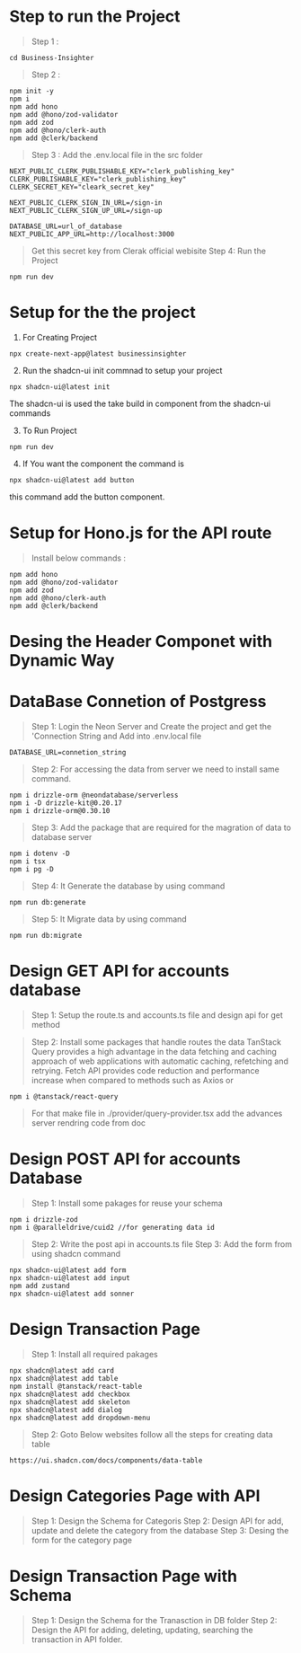 # Step to run the Project
>Step 1 :
```
cd Business-Insighter
```
>Step 2 : 
```
npm init -y
npm i
npm add hono
npm add @hono/zod-validator
npm add zod
npm add @hono/clerk-auth
npm add @clerk/backend
```
>Step 3 : Add the .env.local file in the src folder
```
NEXT_PUBLIC_CLERK_PUBLISHABLE_KEY="clerk_publishing_key"
CLERK_PUBLISHABLE_KEY="clerk_publishing_key"
CLERK_SECRET_KEY="cleark_secret_key"

NEXT_PUBLIC_CLERK_SIGN_IN_URL=/sign-in
NEXT_PUBLIC_CLERK_SIGN_UP_URL=/sign-up

DATABASE_URL=url_of_database
NEXT_PUBLIC_APP_URL=http://localhost:3000

```
> Get this secret key from Clerak official webisite
> Step 4: Run the Project
```
npm run dev
```


# Setup for the the project
1. For Creating Project
```
npx create-next-app@latest businessinsighter
```

2. Run the shadcn-ui init commnad to setup your project
```
npx shadcn-ui@latest init
```
The shadcn-ui is used the take build in component from the shadcn-ui commands

3. To Run Project 
```
npm run dev
```

4. If You want the component the command is 
```
npx shadcn-ui@latest add button
```
this command add the button component.

# Setup for Hono.js for the API route
> Install below commands : 
```
npm add hono
npm add @hono/zod-validator
npm add zod
npm add @hono/clerk-auth
npm add @clerk/backend

```

# Desing the Header Componet with Dynamic Way



# DataBase Connetion of Postgress
>Step 1: Login the Neon Server and Create the project and get the 'Connection String and Add into .env.local file
```
DATABASE_URL=connetion_string
```

>Step 2: For accessing the data from server we need to install same command.
```
npm i drizzle-orm @neondatabase/serverless
npm i -D drizzle-kit@0.20.17
npm i drizzle-orm@0.30.10
```

>Step 3: Add the package that are required for the magration of data to database server
```
npm i dotenv -D
npm i tsx
npm i pg -D
```

>Step 4: It Generate the database by using command
```
npm run db:generate
```

>Step 5: It Migrate data by using command
```
npm run db:migrate
```

# Design GET API for accounts database
>Step 1: Setup the route.ts and accounts.ts file and design api for get method

>Step 2: Install some packages that handle routes the data
 TanStack Query provides a high advantage in the data fetching and caching approach of web applications with automatic caching, refetching and retrying. Fetch API provides code reduction and performance increase when compared to methods such as Axios or
 ```
npm i @tanstack/react-query
 ```
 > For that make file in ./provider/query-provider.tsx add the advances server rendring code from doc

# Design POST API for accounts Database
>Step 1: Install some pakages for reuse your schema
```
npm i drizzle-zod
npm i @paralleldrive/cuid2 //for generating data id
```
>Step 2: Write the post api in accounts.ts file
>Step 3: Add the form from using shadcn command
```
npx shadcn-ui@latest add form
npx shadcn-ui@latest add input
npm add zustand
npx shadcn-ui@latest add sonner
```

# Design Transaction Page
>Step 1: Install all required pakages
```
npx shadcn@latest add card
npx shadcn@latest add table
npm install @tanstack/react-table
npx shadcn@latest add checkbox
npx shadcn@latest add skeleton
npx shadcn@latest add dialog
npx shadcn@latest add dropdown-menu
```

>Step 2: Goto Below websites follow all the steps for creating data table
```
https://ui.shadcn.com/docs/components/data-table
```

# Design Categories Page with API
>Step 1: Design the Schema for Categoris
>Step 2: Design API for add, update and delete the category from the database
>Step 3: Desing the form for the category page


# Design Transaction Page with Schema
>Step 1: Design the Schema for the Tranasction in DB folder
>Step 2: Design the API for adding, deleting, updating, searching the transaction in API folder.